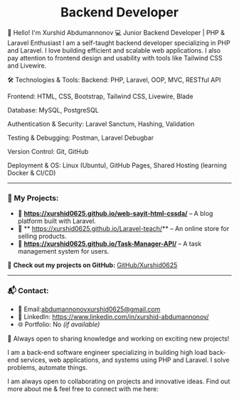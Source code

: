 <h1 align="center">Backend Developer</h1>
👋 Hello! I'm Xurshid Abdumannonov
💻 Junior Backend Developer | PHP & Laravel Enthusiast
I am a self-taught backend developer specializing in PHP and Laravel. I love building efficient and scalable web applications. I also pay attention to frontend design and usability with tools like Tailwind CSS and Livewire.

🛠 Technologies & Tools:
Backend: PHP, Laravel, OOP, MVC, RESTful API

Frontend: HTML, CSS, Bootstrap, Tailwind CSS, Livewire, Blade

Database: MySQL, PostgreSQL

Authentication & Security: Laravel Sanctum, Hashing, Validation

Testing & Debugging: Postman, Laravel Debugbar

Version Control: Git, GitHub

Deployment & OS: Linux (Ubuntu), GitHub Pages, Shared Hosting (learning Docker & CI/CD)

---

### 📌 My Projects:
- 🚀 **https://xurshid0625.github.io/web-sayit-html-cssda/** – A blog platform built with Laravel.
- 🛒 ** https://xurshid0625.github.io/Laravel-teach/** – An online store for selling products.
- 📂 **https://xurshid0625.github.io/Task-Manager-API/** – A task management system for users.

🔗 **Check out my projects on GitHub:** [GitHub/Xurshid0625](https://github.com/Xurshid0625)

---

### 📬 Contact:
- 📧 Email:abdumannonovxurshid0625@gmail.com
- 💼 LinkedIn: https://www.linkedin.com/in/xurshid-abdumannonov/
- 🌐 Portfolio: No *(if available)*

🚀 Always open to sharing knowledge and working on exciting new projects!


I am a back-end software engineer specializing in building high load back-end services, web applications, and systems using PHP and Laravel. I solve problems, automate things. <br>

I am always open to collaborating on projects and innovative ideas.  Find out more about me & feel free to connect with me here:

